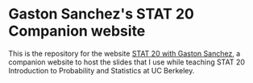 # Gaston Sanchez's STAT 20 Companion website 

This is the repository for the website <a href="https://www.gastonsanchez.com/stat20" target="_blank">STAT 20 with Gaston Sanchez</a>, a companion website to host the slides that I use while teaching STAT 20 Introduction to Probability and Statistics at UC Berkeley.


